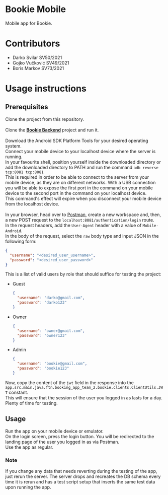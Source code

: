 # Bookie Mobile
Mobile app for Bookie.
# Contributors
- Darko Svilar SV50/2021
- Gojko Vučković SV49/2021
- Boris Markov SV73/2021
# Usage instructions
## Prerequisites
Clone the project from this repository.<br>
<br>
Clone the **[Bookie Backend](https://github.com/booking-app-team-2/bookie-backend)** project and run it.<br>
<br>
Download the Android SDK Platform Tools for your desired operating system.<br>
Connect your mobile device to your localhost device where the server is running.<br>
In your favourite shell, position yourself inside the downloaded directory or add the downloaded directory to PATH and run the command ```adb reverse tcp:8081 tcp:8081```<br>
This is required in order to be able to connect to the server from your mobile device, as they are on different networks. With a USB connection you will be able to expose the first port in the command on your mobile device to the second port in the command on your localhost device.<br>
This command's effect will expire when you disconnect your mobile device from the localhost device.<br>
<br>
In your browser, head over to [Postman](https://www.postman.com), create a new workspace and, then, a new POST request to the ```localhost:8081/authentication/login``` route.<br>
In the request headers, add the ```User-Agent``` header with a value of ```Mobile-Android```.<br>
In the body of the request, select the ```raw``` body type and input JSON in the following form:
```json
{
  "username": "<desired_user_username>",
  "password": "<desired_user_password>"
}
```
This is a list of valid users by role that should suffice for testing the project:
- Guest
  ```json
  {
    "username": "darko@gmail.com",
    "password": "darko123"
  }
  ```
- Owner
  ```json
  {
    "username": "owner@gmail.com",
    "password": "owner123"
  }
  ```
- Admin
  ```json
  {
    "username": "bookie@gmail.com",
    "password": "bookie123"
  }
  ```
Now, copy the content of the ```jwt``` field in the response into the ```app.src.main.java.ftn.booking_app_team_2.bookie.clients.ClientUtils.JWT``` constant.<br>
This will ensure that the session of the user you logged in as lasts for a day. Plenty of time for testing.
## Usage
Run the app on your mobile device or emulator.<br>
On the login screen, press the login button. You will be redirected to the landing page of the user you logged in as via Postman.<br>
Use the app as regular.<br>
### Note
If you change any data that needs reverting during the testing of the app, just rerun the server. The server drops and recreates the DB schema every time it is rerun and has a test script setup that inserts the same test data upon running the app.

